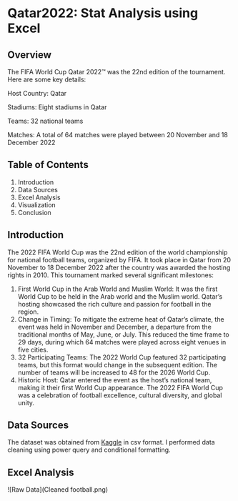 # Qatar2022: Stat Analysis using Excel

## Overview
The FIFA World Cup Qatar 2022™ was the 22nd edition of the tournament. Here are some key details:

  Host Country: Qatar 

  Stadiums: Eight stadiums in Qatar
  
  Teams: 32 national teams
  
  Matches: A total of 64 matches were played between 20 November and 18 December 2022

## Table of Contents
1. Introduction
2. Data Sources
3. Excel Analysis
4. Visualization
5. Conclusion


## Introduction
The 2022 FIFA World Cup was the 22nd edition of the world championship for national football teams, organized by FIFA. It took place in Qatar from 20 November to 18 December 2022 after the country was awarded the hosting rights in 2010. This tournament marked several significant milestones:

1. First World Cup in the Arab World and Muslim World: It was the first World Cup to be held in the Arab world and the Muslim world. Qatar’s hosting showcased the rich culture and passion for football in the region.
2. Change in Timing: To mitigate the extreme heat of Qatar’s climate, the event was held in November and December, a departure from the traditional months of May, June, or July. This reduced the time frame to 29 days, during which 64 matches were played across eight venues in five cities.
3. 32 Participating Teams: The 2022 World Cup featured 32 participating teams, but this format would change in the subsequent edition. The number of teams will be increased to 48 for the 2026 World Cup.
4. Historic Host: Qatar entered the event as the host’s national team, making it their first World Cup appearance.
The 2022 FIFA World Cup was a celebration of football excellence, cultural diversity, and global unity.

## Data Sources
The dataset was obtained from [Kaggle](https://www.kaggle.com/datasets/greysonmb/2022-world-cup-stats) in csv format. I performed data cleaning using power query and conditional formatting.

## Excel Analysis
![Raw Data](Cleaned football.png)
